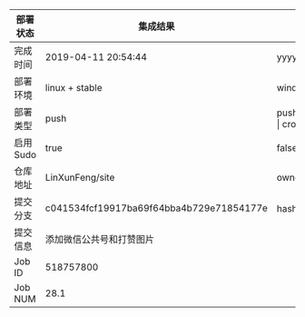部署状态 | 集成结果 | 参考值
---|---|---
完成时间 | 2019-04-11 20:54:44 | yyyy-mm-dd hh:mm:ss
部署环境 | linux + stable | window \| linux + stable
部署类型 | push | push \| pull_request \| api \| cron
启用Sudo | true | false \| true
仓库地址 | LinXunFeng/site | owner_name/repo_name
提交分支 | c041534fcf19917ba69f64bba4b729e71854177e | hash 16位
提交信息 | 添加微信公共号和打赞图片 |
Job ID   | 518757800 |
Job NUM  | 28.1 |
